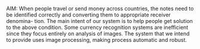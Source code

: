 AIM: When people travel or send money across countries, the notes need to be
identified correctly and converting them to appropriate receiver denomina-
tion. The main intent of our system is to help people get solution to the above
condition. Some currency recognition systems are inefficient since they focus
entirely on analysis of images. The system that we intend to provide uses
image processing, making process automatic and robust.


